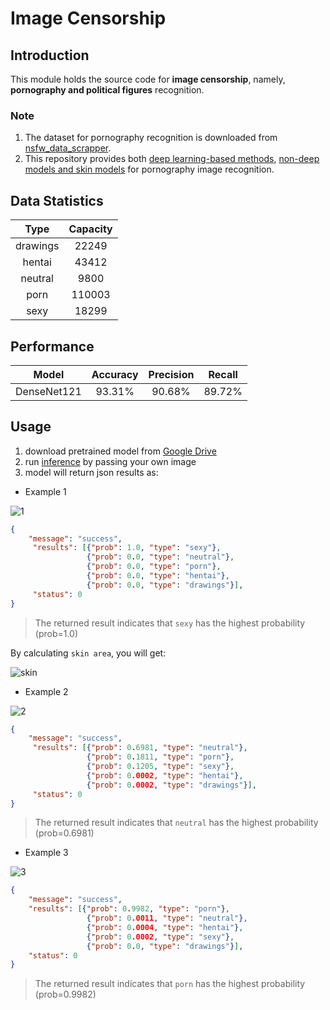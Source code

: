 # Image Censorship
## Introduction
This module holds the source code for **image censorship**, namely, 
**pornography and political figures** recognition.

### Note
1. The dataset for pornography recognition is downloaded from [nsfw_data_scrapper](https://github.com/alexkimxyz/nsfw_data_scrapper.git). 
2. This repository provides both [deep learning-based methods](./main.py), 
[non-deep models and skin models](./porn_img_rec_ml.py) for pornography image
 recognition.


## Data Statistics
| Type | Capacity |
| :---: |:---: |
| drawings | 22249 |
| hentai | 43412 |
| neutral | 9800 |
| porn | 110003 |
| sexy | 18299 |

## Performance
| Model | Accuracy | Precision | Recall |
| :---: |:---: |:---: |:---: |
| DenseNet121 | 93.31% | 90.68% | 89.72% |


## Usage
1. download pretrained model from [Google Drive](https://drive.google.com/open?id=1BF2FaCqhr1LYeZ4vA56pTTlfFumUrg5q)
2. run [inference](./inference.py) by passing your own image
3. model will return json results as:

* Example 1 

![1](./1.jpg)

```json
{
    "message": "success",
     "results": [{"prob": 1.0, "type": "sexy"},
                 {"prob": 0.0, "type": "neutral"},
                 {"prob": 0.0, "type": "porn"},
                 {"prob": 0.0, "type": "hentai"},
                 {"prob": 0.0, "type": "drawings"}],
     "status": 0
}
```

> The returned result indicates that ```sexy``` has the highest 
probability (prob=1.0)

By calculating ``skin area``, you will get:

![skin](./skin.jpg)

* Example 2 

![2](./2.jpg)
```json
{
    "message": "success",
     "results": [{"prob": 0.6981, "type": "neutral"},
                 {"prob": 0.1811, "type": "porn"},
                 {"prob": 0.1205, "type": "sexy"},
                 {"prob": 0.0002, "type": "hentai"},
                 {"prob": 0.0002, "type": "drawings"}],
     "status": 0
}
```

> The returned result indicates that ```neutral``` has the highest 
probability (prob=0.6981)

* Example 3

![3](./3.jpg)
```json
{
    "message": "success",
    "results": [{"prob": 0.9982, "type": "porn"},
                 {"prob": 0.0011, "type": "neutral"},
                 {"prob": 0.0004, "type": "hentai"},
                 {"prob": 0.0002, "type": "sexy"},
                 {"prob": 0.0, "type": "drawings"}],
    "status": 0
}
```

> The returned result indicates that ```porn``` has the highest 
probability (prob=0.9982)
